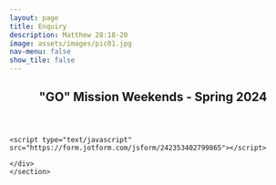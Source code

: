 ```yaml
---
layout: page
title: Enquiry
description: Matthew 28:18-20
image: assets/images/pic01.jpg
nav-menu: false
show_tile: false
---
```


<div id="main" class="alt">
<!--
        <section id="ten">
            <div class="inner">
                <header class="major">
                    <h2>Host a Global Mission School</h2>
                </header>
<script type="text/javascript" src="https://form.jotform.com/jsform/242473504837864"></script>
            </div>
        </section>
		-->
			<section id="hundred">
	<div class="inner">
		<header class="major">
			<h1>"GO" Mission Weekends - Spring 2024</h1>
		</header>

    <script type="text/javascript" src="https://form.jotform.com/jsform/242353402799865"></script>

    </div>
    </section>

</div>